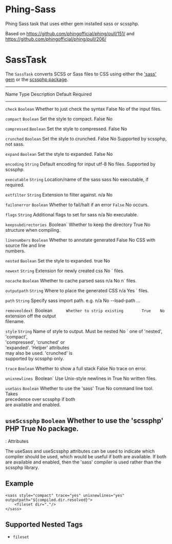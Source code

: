 # Phing-Sass
Phing Sass task that uses either gem installed sass or scssphp.

Based on https://github.com/phingofficial/phing/pull/151/ and https://github.com/phingofficial/phing/pull/206/

<sass style="compact" trace="yes" unixnewlines="yes" outputpath="${projectOne}/public/assets/css" failonerror="yes">
    <fileset refid="scssToCompile"/>
</sass>

SassTask
========

The `SassTask` converts SCSS or Sass files to CSS using either the
['sass' gem](http://sass-lang.com/documentation/file.SASS_REFERENCE.html#using_sass)
or the [scssphp package](http://leafo.github.io/scssphp/).

  ----------------------------------------------------------------------------------
  Name          Type            Description                      Default Required
  ------------- ------- ---------------------------------------- ------- -----------
  `check`       `Boolean`       Whether to just check the syntax False   No
                                of the input files.                      

  `compact`     `Boolean`       Set the style to compact.        False   No

  `compressed`  `Boolean`       Set the style to compressed.     False   No

  `crunched`    `Boolean`       Set the style to crunched.       False   No
                                Supported by scssphp, not sass.          

  `expand`      `Boolean`       Set the style to expanded.       False   No

  `encoding`    `String`        Default encoding for input       utf-8   No
                                files. Supported by scssphp.             

  `executable`  `String`        Location/name of the sass        sass    No
                                executable, if required.                 

  `extfilter`   `String`        Extension to filter against.     n/a     No

  `failonerror` `Boolean`       Whether to fail/halt if an error `False` No
                                occurs.                                  

  `flags`       `String`        Additional flags to set for sass n/a     No
                                executable.                              

  `keepsubdirectories `Boolean` Whether to keep the directory    True    No
                                structure when compiling.                

  `linenumbers` `Boolean`       Whether to annotate generated    False   No
                                CSS with source file and line            
                                numbers.                                 

  `nested`      `Boolean`       Set the style to expanded.       true    No

  `newext`      `String`        Extension for newly created      css     No
                `               files.                                   

  `nocache`     `Boolean`       Whether to cache parsed sass     n/a     No
                n`              files.                                   

  `outputpath`  `String`        Where to place the generated CSS n/a     Yes
                `               files.                                   

  `path`        `String`        Specify sass import path. e.g.   n/a     No
                                --load-path ...                          

  `removeoldext `Boolean`       Whether to strip existing        True    No
  `                             extension off the output                 
                                filename.                                

  `style`       `String`        Name of style to output. Must be nested  No
                `               one of 'nested', 'compact',              
                                'compressed', 'crunched' or              
                                'expanded'. 'Helper' attributes          
                                may also be used. 'crunched' is          
                                supported by scssphp only.               

  `trace`       `Boolean`       Whether to show a full stack     False   No
                                trace on error.                          

  `unixnewlines `Boolean`       Use Unix-style newlines in       True    No
                                written files.                           

  `useSass`     `Boolean`       Whether to use the 'sass'        True    No
                                command line tool. Takes                 
                                precedence over scssphp if both          
                                are available and enabled.               

  `useScssphp`  `Boolean`       Whether to use the 'scssphp' PHP True    No
                                package.                                 
  --------------------------------------------------------------------------

  : Attributes

The useSass and useScssphp attributes can be used to indicate which
compiler should be used, which would be useful if both are available. If
both are available and enabled, then the 'sass' compiler is used rather
than the scssphp library.

Example
-------

``` {.xml}
<sass style="compact" trace="yes" unixnewlines="yes" outputpath="${compiled.dir.resolved}">
    <fileset dir="."/>
</sass>
```

Supported Nested Tags
---------------------

-   `fileset`


